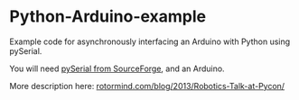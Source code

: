 Python-Arduino-example
======================

Example code for asynchronously interfacing an Arduino with Python using pySerial. 

You will need [pySerial from
SourceForge](http://pyserial.sourceforge.net), and an Arduino.


More description here: [rotormind.com/blog/2013/Robotics-Talk-at-Pycon/](http://rotormind.com/blog/2013/Robotics-Talk-at-Pycon/)

